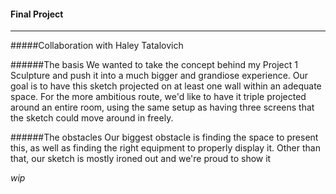 #### Final Project
---
#####Collaboration with Haley Tatalovich

######The basis
We wanted to take the concept behind my Project 1 Sculpture and push it into a much bigger and grandiose experience. Our goal is to have this sketch projected on at least one wall within an adequate space. For the more ambitious route, we'd like to have it triple projected around an entire room, using the same setup as having three screens that the sketch could move around in freely.

######The obstacles
Our biggest obstacle is finding the space to present this, as well as finding the right equipment to properly display it. Other than that, our sketch is mostly ironed out and we're proud to show it

_wip_
